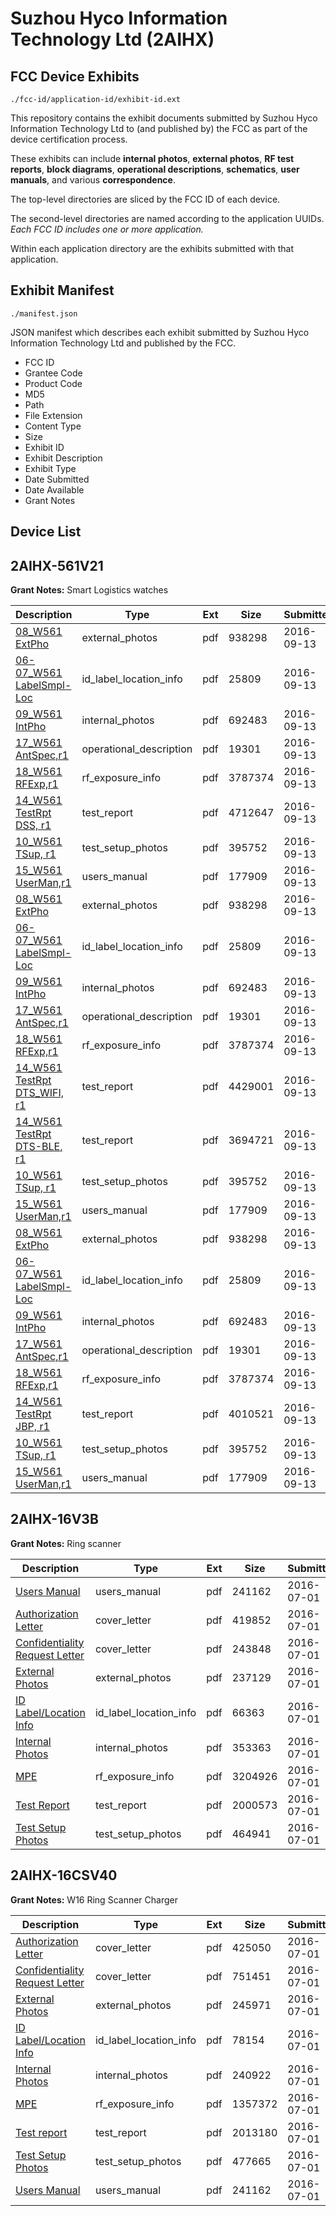 # Suzhou Hyco Information Technology Ltd (2AIHX)
## FCC Device Exhibits

```
./fcc-id/application-id/exhibit-id.ext
```

This repository contains the exhibit documents submitted by Suzhou Hyco Information Technology Ltd to (and published by) the FCC as part of the device certification process.

These exhibits can include **internal photos**, **external photos**, **RF test reports**, **block diagrams**, **operational descriptions**, **schematics**, **user manuals**, and various **correspondence**.

The top-level directories are sliced by the FCC ID of each device.

The second-level directories are named according to the application UUIDs. *Each FCC ID includes one or more application.*

Within each application directory are the exhibits submitted with that application. 

## Exhibit Manifest

```
./manifest.json
```

JSON manifest which describes each exhibit submitted by Suzhou Hyco Information Technology Ltd and published by the FCC.

- FCC ID
- Grantee Code
- Product Code
- MD5
- Path
- File Extension
- Content Type
- Size
- Exhibit ID
- Exhibit Description
- Exhibit Type
- Date Submitted
- Date Available
- Grant Notes

## Device List
## 2AIHX-561V21
**Grant Notes:** Smart Logistics watches

| Description | Type | Ext | Size | Submitted | Available |
| ----------- | ---- | --- | ---- | --------- | --------- |
| [08_W561 ExtPho](2AIHX-561V21/a4d8ec3a95fba1f056f68b5a3cf46566/3132572.pdf) | external_photos | pdf | 938298 | 2016-09-13 | 2016-09-13 |
| [06-07_W561 LabelSmpl-Loc](2AIHX-561V21/a4d8ec3a95fba1f056f68b5a3cf46566/3132571.pdf) | id_label_location_info | pdf | 25809 | 2016-09-13 | 2016-09-13 |
| [09_W561 IntPho](2AIHX-561V21/a4d8ec3a95fba1f056f68b5a3cf46566/3132573.pdf) | internal_photos | pdf | 692483 | 2016-09-13 | 2016-09-13 |
| [17_W561 AntSpec,r1](2AIHX-561V21/a4d8ec3a95fba1f056f68b5a3cf46566/3132581.pdf) | operational_description | pdf | 19301 | 2016-09-13 | 2016-09-13 |
| [18_W561 RFExp,r1](2AIHX-561V21/a4d8ec3a95fba1f056f68b5a3cf46566/3132582.pdf) | rf_exposure_info | pdf | 3787374 | 2016-09-13 | 2016-09-13 |
| [14_W561 TestRpt DSS, r1](2AIHX-561V21/a4d8ec3a95fba1f056f68b5a3cf46566/3132578.pdf) | test_report | pdf | 4712647 | 2016-09-13 | 2016-09-13 |
| [10_W561 TSup, r1](2AIHX-561V21/a4d8ec3a95fba1f056f68b5a3cf46566/3132574.pdf) | test_setup_photos | pdf | 395752 | 2016-09-13 | 2016-09-13 |
| [15_W561 UserMan,r1](2AIHX-561V21/a4d8ec3a95fba1f056f68b5a3cf46566/3132635.pdf) | users_manual | pdf | 177909 | 2016-09-13 | 2016-09-13 |
| [08_W561 ExtPho](2AIHX-561V21/bf59a0d25516a5a4adccc7500966ec2a/3132572.pdf) | external_photos | pdf | 938298 | 2016-09-13 | 2016-09-13 |
| [06-07_W561 LabelSmpl-Loc](2AIHX-561V21/bf59a0d25516a5a4adccc7500966ec2a/3132571.pdf) | id_label_location_info | pdf | 25809 | 2016-09-13 | 2016-09-13 |
| [09_W561 IntPho](2AIHX-561V21/bf59a0d25516a5a4adccc7500966ec2a/3132573.pdf) | internal_photos | pdf | 692483 | 2016-09-13 | 2016-09-13 |
| [17_W561 AntSpec,r1](2AIHX-561V21/bf59a0d25516a5a4adccc7500966ec2a/3132581.pdf) | operational_description | pdf | 19301 | 2016-09-13 | 2016-09-13 |
| [18_W561 RFExp,r1](2AIHX-561V21/bf59a0d25516a5a4adccc7500966ec2a/3132582.pdf) | rf_exposure_info | pdf | 3787374 | 2016-09-13 | 2016-09-13 |
| [14_W561 TestRpt DTS_WIFI, r1](2AIHX-561V21/bf59a0d25516a5a4adccc7500966ec2a/3132678.pdf) | test_report | pdf | 4429001 | 2016-09-13 | 2016-09-13 |
| [14_W561 TestRpt DTS-BLE, r1](2AIHX-561V21/bf59a0d25516a5a4adccc7500966ec2a/3132679.pdf) | test_report | pdf | 3694721 | 2016-09-13 | 2016-09-13 |
| [10_W561 TSup, r1](2AIHX-561V21/bf59a0d25516a5a4adccc7500966ec2a/3132574.pdf) | test_setup_photos | pdf | 395752 | 2016-09-13 | 2016-09-13 |
| [15_W561 UserMan,r1](2AIHX-561V21/bf59a0d25516a5a4adccc7500966ec2a/3132635.pdf) | users_manual | pdf | 177909 | 2016-09-13 | 2016-09-13 |
| [08_W561 ExtPho](2AIHX-561V21/f662130d7adc05c0add9f25b1306031b/3132572.pdf) | external_photos | pdf | 938298 | 2016-09-13 | 2016-09-13 |
| [06-07_W561 LabelSmpl-Loc](2AIHX-561V21/f662130d7adc05c0add9f25b1306031b/3132571.pdf) | id_label_location_info | pdf | 25809 | 2016-09-13 | 2016-09-13 |
| [09_W561 IntPho](2AIHX-561V21/f662130d7adc05c0add9f25b1306031b/3132573.pdf) | internal_photos | pdf | 692483 | 2016-09-13 | 2016-09-13 |
| [17_W561 AntSpec,r1](2AIHX-561V21/f662130d7adc05c0add9f25b1306031b/3132581.pdf) | operational_description | pdf | 19301 | 2016-09-13 | 2016-09-13 |
| [18_W561 RFExp,r1](2AIHX-561V21/f662130d7adc05c0add9f25b1306031b/3132582.pdf) | rf_exposure_info | pdf | 3787374 | 2016-09-13 | 2016-09-13 |
| [14_W561 TestRpt JBP, r1](2AIHX-561V21/f662130d7adc05c0add9f25b1306031b/3132703.pdf) | test_report | pdf | 4010521 | 2016-09-13 | 2016-09-13 |
| [10_W561 TSup, r1](2AIHX-561V21/f662130d7adc05c0add9f25b1306031b/3132574.pdf) | test_setup_photos | pdf | 395752 | 2016-09-13 | 2016-09-13 |
| [15_W561 UserMan,r1](2AIHX-561V21/f662130d7adc05c0add9f25b1306031b/3132635.pdf) | users_manual | pdf | 177909 | 2016-09-13 | 2016-09-13 |
## 2AIHX-16V3B
**Grant Notes:** Ring scanner

| Description | Type | Ext | Size | Submitted | Available |
| ----------- | ---- | --- | ---- | --------- | --------- |
| [Users Manual](2AIHX-16V3B/b955c9bbb18bf60d9ff35c3bc3d405b7/3047342.pdf) | users_manual | pdf | 241162 | 2016-07-01 | 2016-07-01 |
| [Authorization Letter](2AIHX-16V3B/b955c9bbb18bf60d9ff35c3bc3d405b7/3047345.pdf) | cover_letter | pdf | 419852 | 2016-07-01 | 2016-07-01 |
| [Confidentiality Request Letter](2AIHX-16V3B/b955c9bbb18bf60d9ff35c3bc3d405b7/3047346.pdf) | cover_letter | pdf | 243848 | 2016-07-01 | 2016-07-01 |
| [External Photos](2AIHX-16V3B/b955c9bbb18bf60d9ff35c3bc3d405b7/3047338.pdf) | external_photos | pdf | 237129 | 2016-07-01 | 2016-07-01 |
| [ID Label/Location Info](2AIHX-16V3B/b955c9bbb18bf60d9ff35c3bc3d405b7/3047340.pdf) | id_label_location_info | pdf | 66363 | 2016-07-01 | 2016-07-01 |
| [Internal Photos](2AIHX-16V3B/b955c9bbb18bf60d9ff35c3bc3d405b7/3047339.pdf) | internal_photos | pdf | 353363 | 2016-07-01 | 2016-07-01 |
| [MPE](2AIHX-16V3B/b955c9bbb18bf60d9ff35c3bc3d405b7/3047343.pdf) | rf_exposure_info | pdf | 3204926 | 2016-07-01 | 2016-07-01 |
| [Test Report](2AIHX-16V3B/b955c9bbb18bf60d9ff35c3bc3d405b7/3047344.pdf) | test_report | pdf | 2000573 | 2016-07-01 | 2016-07-01 |
| [Test Setup Photos](2AIHX-16V3B/b955c9bbb18bf60d9ff35c3bc3d405b7/3047341.pdf) | test_setup_photos | pdf | 464941 | 2016-07-01 | 2016-07-01 |
## 2AIHX-16CSV40
**Grant Notes:** W16 Ring Scanner Charger

| Description | Type | Ext | Size | Submitted | Available |
| ----------- | ---- | --- | ---- | --------- | --------- |
| [Authorization Letter](2AIHX-16CSV40/9535b84e0bfbb32165e7e0f3bcc5d610/3047358.pdf) | cover_letter | pdf | 425050 | 2016-07-01 | 2016-07-01 |
| [Confidentiality Request Letter](2AIHX-16CSV40/9535b84e0bfbb32165e7e0f3bcc5d610/3047359.pdf) | cover_letter | pdf | 751451 | 2016-07-01 | 2016-07-01 |
| [External Photos](2AIHX-16CSV40/9535b84e0bfbb32165e7e0f3bcc5d610/3047351.pdf) | external_photos | pdf | 245971 | 2016-07-01 | 2016-07-01 |
| [ID Label/Location Info](2AIHX-16CSV40/9535b84e0bfbb32165e7e0f3bcc5d610/3047353.pdf) | id_label_location_info | pdf | 78154 | 2016-07-01 | 2016-07-01 |
| [Internal Photos](2AIHX-16CSV40/9535b84e0bfbb32165e7e0f3bcc5d610/3047352.pdf) | internal_photos | pdf | 240922 | 2016-07-01 | 2016-07-01 |
| [MPE](2AIHX-16CSV40/9535b84e0bfbb32165e7e0f3bcc5d610/3047356.pdf) | rf_exposure_info | pdf | 1357372 | 2016-07-01 | 2016-07-01 |
| [Test report](2AIHX-16CSV40/9535b84e0bfbb32165e7e0f3bcc5d610/3047357.pdf) | test_report | pdf | 2013180 | 2016-07-01 | 2016-07-01 |
| [Test Setup Photos](2AIHX-16CSV40/9535b84e0bfbb32165e7e0f3bcc5d610/3047354.pdf) | test_setup_photos | pdf | 477665 | 2016-07-01 | 2016-07-01 |
| [Users Manual](2AIHX-16CSV40/9535b84e0bfbb32165e7e0f3bcc5d610/3047342.pdf) | users_manual | pdf | 241162 | 2016-07-01 | 2016-07-01 |
